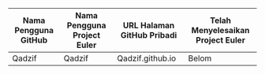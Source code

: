 | Nama Pengguna GitHub          | Nama Pengguna Project Euler     | URL Halaman GitHub Pribadi                     | Telah Menyelesaikan Project Euler           |
| ----------------------------- | ------------------------------- | ---------------------------------------------- | ----------------------- |
| Qadzif                        | Qadzif                          | Qadzif.github.io                               | Belom				                         |

